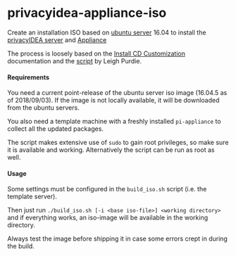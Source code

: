 # privacyidea-appliance-iso

Create an installation ISO based on [ubuntu server](https://www.ubuntu.com/server) 16.04
to install the [privacyIDEA server](https://github.com/privacyidea/privacyidea)
and [Appliance](https://github.com/NetKnights-GmbH/privacyidea-appliance)

The process is loosely based on the
[Install CD Customization](https://help.ubuntu.com/community/InstallCDCustomization)
documentation and the [script](https://help.ubuntu.com/community/InstallCDCustomization/Scripts)
by Leigh Purdie.

#### Requirements
You need a current point-release of the ubuntu server iso image (16.04.5 as of 2018/09/03). If 
the image is not locally available, it will be downloaded from the ubuntu servers.

You also need a template machine with a freshly installed `pi-appliance` to
collect all the updated packages.

The script makes extensive use of `sudo` to gain root privileges, so make sure it is available 
and working. Alternatively the script can be run as root as well.

#### Usage
Some settings must be configured in the `build_iso.sh` script (i.e. the template server).

Then just run `./build_iso.sh [-i <base iso-file>] <working directory>` and if everything works, 
an iso-image will be available in the working directory.

Always test the image before shipping it in case some errors crept in during the build.

